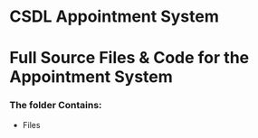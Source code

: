 # CSDL Appointment System

# Full Source Files & Code for the Appointment System

### The folder Contains:

- Files
  
